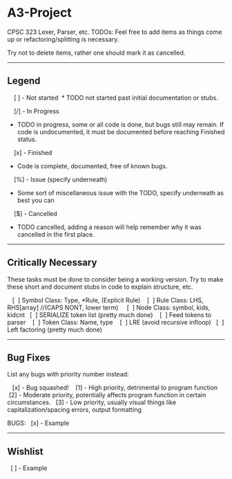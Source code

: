 # A3-Project
CPSC 323 Lexer, Parser, etc.
TODOs:
Feel free to add items as things come up or refactoring/splitting is necessary.

Try not to delete items, rather one should mark it as cancelled.




--------
Legend
--------

    [ ] - Not started
 * TODO not started past initial documentation or stubs.

    [/] - In Progress
 * TODO in progress, some or all code is done, but bugs still may remain. If code is undocumented, it must be documented before reaching Finished status.

    [x] - Finished
 * Code is complete, documented, free of known bugs.

    [%] - Issue (specify underneath)
 * Some sort of miscellaneous issue with the TODO, specify underneath as best you can

    [$] - Cancelled
 * TODO cancelled, adding a reason will help remember why it was cancelled in the first place.


---------------------
Critically Necessary
---------------------
These tasks must be done to consider being a working version. Try to make these short and document stubs in code to explain structure, etc.

    [  ] Symbol Class: Type, *Rule, (Explicit Rule)
    [  ] Rule Class: LHS, RHS[array] //(CAPS NONT, lower term)
    [  ] Node Class: symbol, kids, kidcnt
    [  ] SERIALIZE token list (pretty much done)
    [  ] Feed tokens to parser
    [  ] Token Class: Name, type
    [  ] LRE (avoid recursive infloop)
    [  ] Left factoring (pretty much done)


----------
Bug Fixes
----------
List any bugs with priority number instead:

    [x] - Bug squashed!
    [1] - High priority, detrimental to program function
    [2] - Moderate priority, potentially affects program function in certain circumstances.
    [3] - Low priority, usually visual things like capitalization/spacing errors, output formatting


BUGS:
    [x] - Example

---------
Wishlist
---------

    [ ] - Example
